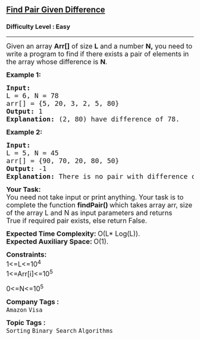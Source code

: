 <h2><a href="https://practice.geeksforgeeks.org/problems/find-pair-given-difference1559/0">Find Pair Given Difference</a></h2><h3>Difficulty Level : Easy</h3><hr><div class="problems_problem_content__Xm_eO"><p><span style="font-size:18px">Given an array <strong>Arr[]</strong> of size <strong>L</strong> and a number <strong>N,</strong>&nbsp;you need to write a program to find if there exists a pair of elements in the array whose difference is <strong>N</strong>.</span></p>

<p><span style="font-size:18px"><strong>Example 1:</strong></span></p>

<pre><span style="font-size:18px"><strong>Input:
</strong>L = 6, N = 78
arr[] = {5, 20, 3, 2, 5, 80}<strong>
Output: </strong>1
<strong>Explanation: </strong>(2, 80) have difference of 78.</span></pre>

<p><span style="font-size:18px"><strong>Example 2:</strong></span></p>

<pre><span style="font-size:18px"><strong>Input:
</strong>L = 5, N = 45
arr[] = {90, 70, 20, 80, 50}
<strong>Output: </strong>-1
<strong>Explanation: </strong>There is no pair with difference of 45.</span></pre>

<p><span style="font-size:18px"><strong>Your&nbsp;Task:</strong><br>
You need not take input or print anything. Your task is to complete the function&nbsp;<strong>findPair()&nbsp;</strong>which takes array arr, size of the array L and N as input parameters&nbsp;and returns True&nbsp;if required pair exists,&nbsp;else return False. </span></p>

<p><span style="font-size:18px"><strong>Expected Time Complexity:&nbsp;</strong>O(L* Log(L)).<br>
<strong>Expected Auxiliary Space:&nbsp;</strong>O(1).</span></p>

<p><span style="font-size:18px"><strong>Constraints:</strong><br>
1&lt;=L&lt;=10<sup>4&nbsp;</sup><br>
1&lt;=Arr[i]&lt;=10<sup>5&nbsp;</sup></span></p>

<p><span style="font-size:18px">0&lt;=N&lt;=10<sup>5</sup></span></p>
</div><p><span style=font-size:18px><strong>Company Tags : </strong><br><code>Amazon</code>&nbsp;<code>Visa</code>&nbsp;<br><p><span style=font-size:18px><strong>Topic Tags : </strong><br><code>Sorting</code>&nbsp;<code>Binary Search</code>&nbsp;<code>Algorithms</code>&nbsp;